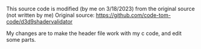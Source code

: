
This source code is modified (by me on 3/18/2023) from the original source (not written by me)
Original source: https://github.com/code-tom-code/d3d9shadervalidator

My changes are to make the header file work with my c code, and edit some parts.
